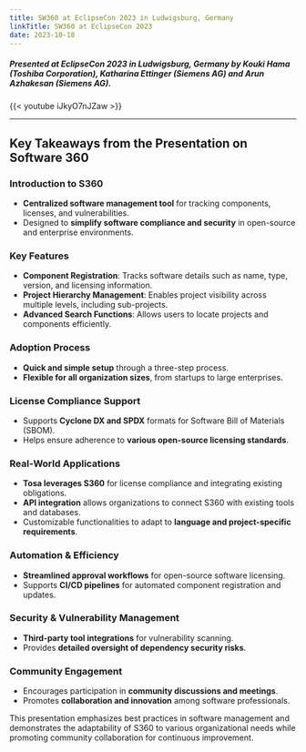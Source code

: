 ```yaml
---
title: SW360 at EclipseCon 2023 in Ludwigsburg, Germany
linkTitle: SW360 at EclipseCon 2023
date: 2023-10-18
---
```


##### Presented at EclipseCon 2023 in Ludwigsburg, Germany by Kouki Hama (Toshiba Corporation), Katharina Ettinger (Siemens AG) and Arun Azhakesan (Siemens AG).

{{< youtube iJkyO7nJZaw >}}

---

## Key Takeaways from the Presentation on Software 360  

### Introduction to S360
- **Centralized software management tool** for tracking components, licenses, and vulnerabilities.
- Designed to **simplify software compliance and security** in open-source and enterprise environments.

### Key Features
- **Component Registration**: Tracks software details such as name, type, version, and licensing information.
- **Project Hierarchy Management**: Enables project visibility across multiple levels, including sub-projects.
- **Advanced Search Functions**: Allows users to locate projects and components efficiently.

### Adoption Process
- **Quick and simple setup** through a three-step process.
- **Flexible for all organization sizes**, from startups to large enterprises.

### License Compliance Support
- Supports **Cyclone DX and SPDX** formats for Software Bill of Materials (SBOM).
- Helps ensure adherence to **various open-source licensing standards**.

### Real-World Applications
- **Tosa leverages S360** for license compliance and integrating existing obligations.
- **API integration** allows organizations to connect S360 with existing tools and databases.
- Customizable functionalities to adapt to **language and project-specific requirements**.

### Automation & Efficiency
- **Streamlined approval workflows** for open-source software licensing.
- Supports **CI/CD pipelines** for automated component registration and updates.

### Security & Vulnerability Management
- **Third-party tool integrations** for vulnerability scanning.
- Provides **detailed oversight of dependency security risks**.

### Community Engagement
- Encourages participation in **community discussions and meetings**.
- Promotes **collaboration and innovation** among software professionals.

This presentation emphasizes best practices in software management and demonstrates the adaptability of S360 to various organizational needs while promoting community collaboration for continuous improvement.